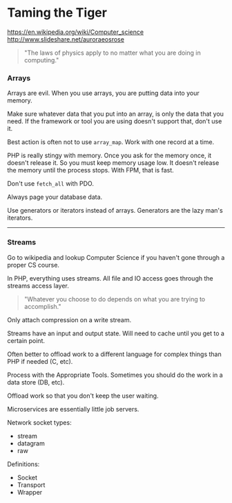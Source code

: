 # Taming the Tiger

https://en.wikipedia.org/wiki/Computer_science   
http://www.slideshare.net/auroraeosrose  

>"The laws of physics apply to no matter what you are doing in computing."

### Arrays 

Arrays are evil.  When you use arrays, you are putting data into your memory. 

 Make sure whatever data that you put into an array, is only the data that you need.  If the framework or tool you are using doesn't support that, don't use it.  

Best action is often not to use `array_map`.  Work with one record at a time.  

PHP is really stingy with memory.  Once you ask for the memory once, it doesn't release it.  So you must keep memory usage low.  It doesn't release the memory until the process stops.  With FPM, that is fast.     

Don't use `fetch_all` with PDO. 

 Always page your database data.  

Use generators or iterators instead of arrays.  Generators are the lazy man's iterators.  

---

### Streams


Go to wikipedia and lookup Computer Science if you haven't gone through a proper CS course.  


In PHP, everything uses streams.  All file and IO access goes through the streams access layer.   

>"Whatever you choose to do depends on what you are trying to accomplish."

Only attach compression on a write stream.  


Streams have an input and output state.  Will need to cache until you get to a certain point.    

Often better to offload work to a different language for complex things than PHP if needed (C, etc).  

Process with the Appropriate Tools.  Sometimes you should do the work in a data store (DB, etc).  

Offload work so that you don't keep the user waiting.  

Microservices are essentially little job servers.  

Network socket types: 

* stream
* datagram
* raw

Definitions: 

* Socket   
* Transport  
* Wrapper  

